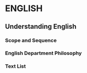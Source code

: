 # ENGLISH

## Understanding English

### Scope and Sequence

### English Department Philosophy

### Text List

